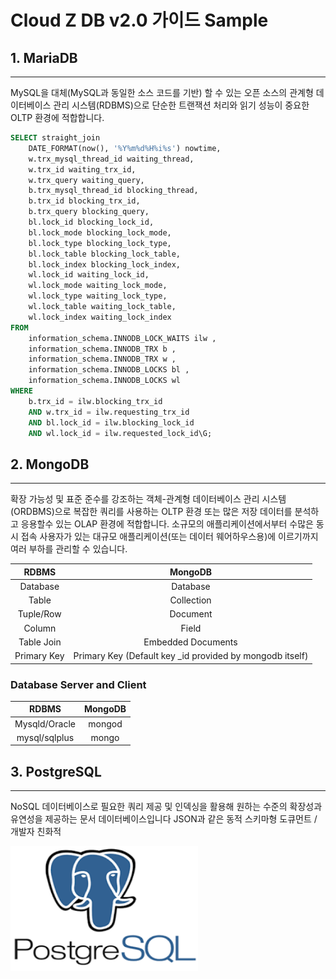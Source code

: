 # Cloud Z DB v2.0 가이드 Sample

## 1. MariaDB

---
MySQL을 대체(MySQL과 동일한 소스 코드를 기반) 할 수 있는 오픈 소스의 관계형 데이터베이스 관리 시스템(RDBMS)으로
단순한 트랜잭션 처리와 읽기 성능이 중요한 OLTP 환경에 적합합니다.
```sql
SELECT straight_join
    DATE_FORMAT(now(), '%Y%m%d%H%i%s') nowtime,
    w.trx_mysql_thread_id waiting_thread,
    w.trx_id waiting_trx_id,
    w.trx_query waiting_query,
    b.trx_mysql_thread_id blocking_thread,
    b.trx_id blocking_trx_id,
    b.trx_query blocking_query,
    bl.lock_id blocking_lock_id,
    bl.lock_mode blocking_lock_mode,
    bl.lock_type blocking_lock_type,
    bl.lock_table blocking_lock_table,
    bl.lock_index blocking_lock_index,
    wl.lock_id waiting_lock_id,
    wl.lock_mode waiting_lock_mode,
    wl.lock_type waiting_lock_type,
    wl.lock_table waiting_lock_table,
    wl.lock_index waiting_lock_index
FROM
    information_schema.INNODB_LOCK_WAITS ilw ,
    information_schema.INNODB_TRX b ,
    information_schema.INNODB_TRX w ,
    information_schema.INNODB_LOCKS bl ,
    information_schema.INNODB_LOCKS wl
WHERE
    b.trx_id = ilw.blocking_trx_id
    AND w.trx_id = ilw.requesting_trx_id
    AND bl.lock_id = ilw.blocking_lock_id
    AND wl.lock_id = ilw.requested_lock_id\G;
```

## 2. MongoDB

---
확장 가능성 및 표준 준수를 강조하는 객체-관계형 데이터베이스 관리 시스템(ORDBMS)으로
복잡한 쿼리를 사용하는 OLTP 환경 또는 많은 저장 데이터를 분석하고 응용할수 있는 OLAP 환경에 적합합니다.
소규모의 애플리케이션에서부터 수많은 동시 접속 사용자가 있는 대규모 애플리케이션(또는 데이터 웨어하우스용)에 이르기까지 여러 부하를 관리할 수 있습니다.

| RDBMS       | MongoDB     |
| :---:       | :---:       |  
| Database    |  Database   |  
| Table       |  Collection |
| Tuple/Row   |  Document   |
| Column      |  Field      |
| Table Join  |  Embedded Documents |
| Primary Key |  Primary Key  (Default key _id provided by mongodb itself) |
  

### Database Server and Client  
| RDBMS         | MongoDB |
| :---:         | :---:   |  
| Mysqld/Oracle |  mongod |  
| mysql/sqlplus |  mongo  |
  

## 3. PostgreSQL

---
NoSQL 데이터베이스로 필요한 쿼리 제공 및 인덱싱을 활용해 원하는 수준의 확장성과 유연성을 제공하는 문서 데이터베이스입니다
JSON과 같은 동적 스키마형 도큐먼트 / 개발자 친화적  

<img src="https://github.com/cnpst/zdb-help-description/blob/main/resources/images/postgresql.png" width="300" height="200">




